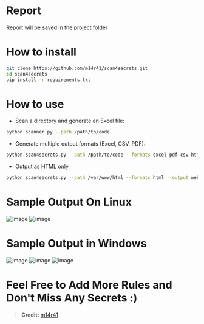 # Report 
Report will be saved in the project folder  

# How to install

```bash
git clone https://github.com/m14r41/scan4secrets.git
cd scan4secrets
pip install -r requirements.txt
```

# How to use
- Scan a directory and generate an Excel file:
```bash
python scanner.py --path /path/to/code
```

- Generate multiple output formats (Excel, CSV, PDF):
```bash
python scan4secrets.py --path /path/to/code --formats excel pdf csv html --output scan_report
```

- Output as HTML only
```bash
python scan4secrets.py --path /var/www/html --formats html --output web_secrets
```

# Sample Output On Linux

![image](https://github.com/user-attachments/assets/5e58380d-afde-42ff-95b3-785ac5ebc822)
![image](https://github.com/user-attachments/assets/6e459b0a-5844-4963-8381-0b855a626db9)


# Sample Output in Windows
![image](https://github.com/user-attachments/assets/da55c8dd-ff5b-4ab8-8fef-69b0778683aa)
![image](https://github.com/user-attachments/assets/94c39090-5abe-4e5f-bf42-381597a710ed)
![image](https://github.com/user-attachments/assets/52439c7e-ff47-49ae-a00e-6765b01d1de4)


# Feel Free to Add More Rules and Don't Miss Any Secrets :)

> **Credit:** [m14r41](https://www.linkedin.com/in/m14r41/)




